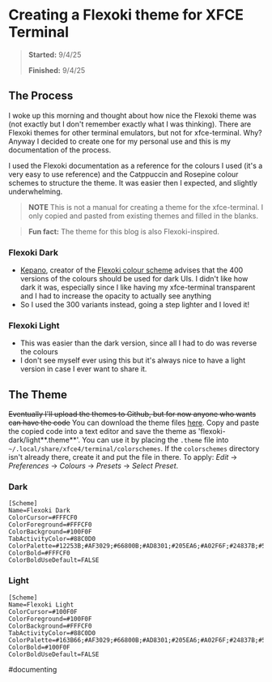 # Creating a Flexoki theme for XFCE Terminal

> **Started:** 9/4/25
> 
> **Finished:** 9/4/25
<!--more-->
## The Process

I woke up this morning and thought about how nice the Flexoki theme was (not exactly but I don't remember exactly what I was thinking). There are Flexoki themes for other terminal emulators, but not for xfce-terminal. Why? Anyway I decided to create one for my personal use and this is my documentation of the process.

I used the Flexoki documentation as a reference for the colours I used (it's a very easy to use reference) and the Catppuccin and Rosepine colour schemes to structure the theme. It was easier then I expected, and slightly underwhelming.

> **NOTE**
> This is not a manual for creating a theme for the xfce-terminal. I only copied and pasted from existing themes and filled in the blanks.


> **Fun fact:** The theme for this blog is also Flexoki-inspired.

### Flexoki Dark
- [Kepano](https://stephango.com), creator of the [Flexoki colour scheme](https://stephango.com/flexoki) advises that the 400 versions of the colours should be used for dark UIs. I didn't like how dark it was, especially since I like having my xfce-terminal transparent and I had to increase the opacity to actually see anything
- So I used the 300 variants instead, going a step lighter and I loved it!

### Flexoki Light
- This was easier than the dark version, since all I had to do was reverse the colours
- I don't see myself ever using this but it's always nice to have a light version in case I ever want to share it.

## The Theme
~~Eventually I'll upload the themes to Github, but for now anyone who wants can have the code~~ You can download the theme files [here](https://github.com/hennaoh/flexoki-for-xfce-terminal). Copy and paste the copied code into a text editor and save the theme as 'flexoki-dark/light**.theme**'. 
You can use it by placing the `.theme` file into `~/.local/share/xfce4/terminal/colorschemes`. If the `colorschemes` directory isn't already there, create it and put the file in there. To apply: *Edit* -> *Preferences* -> *Colours* -> *Presets* -> *Select Preset*.

### Dark

```
[Scheme]
Name=Flexoki Dark
ColorCursor=#FFFCF0
ColorForeground=#FFFCF0
ColorBackground=#100F0F
TabActivityColor=#88C0D0
ColorPalette=#12253B;#AF3029;#66800B;#AD8301;#205EA6;#A02F6F;#24837B;#5E409D;#163B66;#E8705F;#A0AF54;#DFB431;#66A0C8;#E47DA8;#5ABDAC;#A699D0
ColorBold=#FFFCF0
ColorBoldUseDefault=FALSE
```

### Light

```
[Scheme]
Name=Flexoki Light
ColorCursor=#100F0F
ColorForeground=#100F0F
ColorBackground=#FFFCF0
TabActivityColor=#88C0D0
ColorPalette=#163B66;#AF3029;#66800B;#AD8301;#205EA6;#A02F6F;#24837B;#5E409D;#12253B;#D14D41;#879A39;#D0A215;#4385BE;#CE5D97;#3AA99F;#8B7EC8
ColorBold=#100F0F
ColorBoldUseDefault=FALSE
```

#documenting